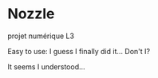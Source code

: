# Nozzle
projet numérique L3

Easy to use: I guess I finally did it... Don't I?

It seems I understood...
